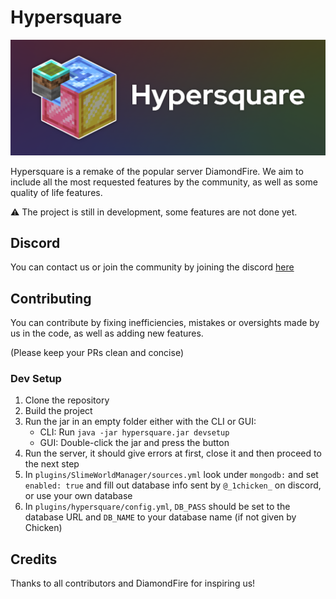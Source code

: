 # Hypersquare

![Hypersquare](./.github/banner.png)

Hypersquare is a remake of the popular server DiamondFire.
We aim to include all the most requested features by the community, as well as some quality of life features.

⚠ The project is still in development, some features are not done yet.

## Discord

You can contact us or join the community by joining the discord [here](https://discord.gg/uyXGY73kdw)


## Contributing

You can contribute by fixing inefficiencies, mistakes or oversights made by us in the code, as well as adding new features.

(Please keep your PRs clean and concise)

### Dev Setup

1. Clone the repository
2. Build the project
3. Run the jar in an empty folder either with the CLI or GUI:
   * CLI: Run `java -jar hypersquare.jar devsetup`
   * GUI: Double-click the jar and press the button
4. Run the server, it should give errors at first, close it and then proceed to the next step
5. In `plugins/SlimeWorldManager/sources.yml` look under `mongodb:` and set `enabled: true` and fill out database info sent by `@_1chicken_` on discord, or use your own database
6. In `plugins/hypersquare/config.yml`, `DB_PASS` should be set to the database URL and `DB_NAME` to your database name (if not given by Chicken)

## Credits
Thanks to all contributors and DiamondFire for inspiring us!

